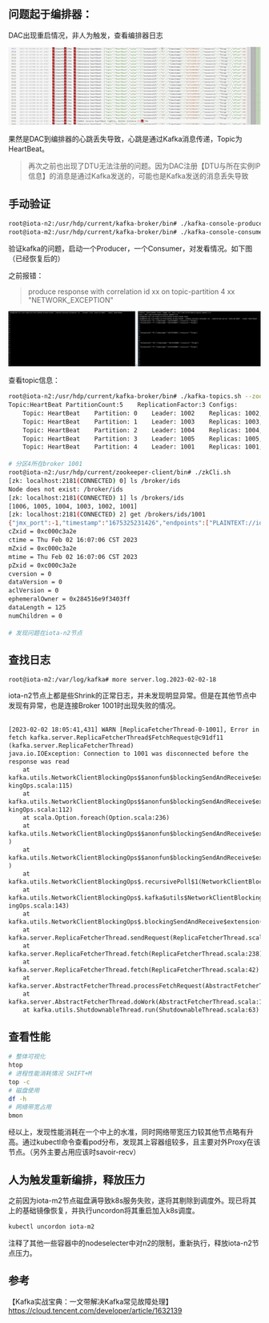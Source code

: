 ## 问题起于编排器：

DAC出现重启情况，非人为触发，查看编排器日志

![image-20230202201919467](imgs/Kafka%E9%97%AE%E9%A2%98%E6%8E%92%E6%9F%A5%E8%AE%B0%E5%BD%95/image-20230202201919467.png)

果然是DAC到编排器的心跳丢失导致，心跳是通过Kafka消息传递，Topic为 HeartBeat。

> 再次之前也出现了DTU无法注册的问题。因为DAC注册【DTU与所在实例IP信息】的消息是通过Kafka发送的，可能也是Kafka发送的消息丢失导致

## 手动验证

```sh
root@iota-n2:/usr/hdp/current/kafka-broker/bin# ./kafka-console-producer.sh --broker-list iota-n2:6667 --topic HeartBeat
root@iota-m2:/usr/hdp/current/kafka-broker/bin# ./kafka-console-consumer.sh --bootstrap-server iota-m2:6667 --topic HeartBeat
```

验证kafka的问题，启动一个Producer，一个Consumer，对发看情况。如下图（已经恢复后的）

之前报错：

> produce response with correlation id xx  on topic-partition 4 xx "NETWORK_EXCEPTION"

![image-20230202201515767](imgs/Kafka%E9%97%AE%E9%A2%98%E6%8E%92%E6%9F%A5%E8%AE%B0%E5%BD%95/image-20230202201515767.png)

查看topic信息：

```sh
root@iota-n2:/usr/hdp/current/kafka-broker/bin# ./kafka-topics.sh --zookeeper iota-n2:2181 --describe --topic HeartBeat
Topic:HeartBeat	PartitionCount:5	ReplicationFactor:3	Configs:
	Topic: HeartBeat	Partition: 0	Leader: 1002	Replicas: 1002,1003,1004	Isr: 1003,1002,1004
	Topic: HeartBeat	Partition: 1	Leader: 1003	Replicas: 1003,1004,1005	Isr: 1003,1004,1005
	Topic: HeartBeat	Partition: 2	Leader: 1004	Replicas: 1004,1005,1001	Isr: 1004,1005,1001
	Topic: HeartBeat	Partition: 3	Leader: 1005	Replicas: 1005,1001,1002	Isr: 1002,1005,1001
	Topic: HeartBeat	Partition: 4	Leader: 1001	Replicas: 1001,1002,1003	Isr: 1001,1002,1003
	
# 分区4所在broker 1001
root@iota-n2:/usr/hdp/current/zookeeper-client/bin# ./zkCli.sh
[zk: localhost:2181(CONNECTED) 0] ls /broker/ids
Node does not exist: /broker/ids
[zk: localhost:2181(CONNECTED) 1] ls /brokers/ids
[1006, 1005, 1004, 1003, 1002, 1001]
[zk: localhost:2181(CONNECTED) 2] get /brokers/ids/1001
{"jmx_port":-1,"timestamp":"1675325231426","endpoints":["PLAINTEXT://iota-n2:6667"],"host":"iota-n2","version":3,"port":6667}
cZxid = 0xc000c3a2e
ctime = Thu Feb 02 16:07:06 CST 2023
mZxid = 0xc000c3a2e
mtime = Thu Feb 02 16:07:06 CST 2023
pZxid = 0xc000c3a2e
cversion = 0
dataVersion = 0
aclVersion = 0
ephemeralOwner = 0x284516e9f3403ff
dataLength = 125
numChildren = 0

# 发现问题在iota-n2节点
```



## 查找日志

```
root@iota-m2:/var/log/kafka# more server.log.2023-02-02-18
```

iota-n2节点上都是些Shrink的正常日志，并未发现明显异常。但是在其他节点中发现有异常，也是连接Broker 1001时出现失败的情况。

```log

[2023-02-02 18:05:41,431] WARN [ReplicaFetcherThread-0-1001], Error in fetch kafka.server.ReplicaFetcherThread$FetchRequest@c91df11 
(kafka.server.ReplicaFetcherThread)
java.io.IOException: Connection to 1001 was disconnected before the response was read
	at kafka.utils.NetworkClientBlockingOps$$anonfun$blockingSendAndReceive$extension$1$$anonfun$apply$1.apply(NetworkClientBloc
kingOps.scala:115)
	at kafka.utils.NetworkClientBlockingOps$$anonfun$blockingSendAndReceive$extension$1$$anonfun$apply$1.apply(NetworkClientBloc
kingOps.scala:112)
	at scala.Option.foreach(Option.scala:236)
	at kafka.utils.NetworkClientBlockingOps$$anonfun$blockingSendAndReceive$extension$1.apply(NetworkClientBlockingOps.scala:112
)
	at kafka.utils.NetworkClientBlockingOps$$anonfun$blockingSendAndReceive$extension$1.apply(NetworkClientBlockingOps.scala:108
)
	at kafka.utils.NetworkClientBlockingOps$.recursivePoll$1(NetworkClientBlockingOps.scala:137)
	at kafka.utils.NetworkClientBlockingOps$.kafka$utils$NetworkClientBlockingOps$$pollContinuously$extension(NetworkClientBlock
ingOps.scala:143)
	at kafka.utils.NetworkClientBlockingOps$.blockingSendAndReceive$extension(NetworkClientBlockingOps.scala:108)
	at kafka.server.ReplicaFetcherThread.sendRequest(ReplicaFetcherThread.scala:253)
	at kafka.server.ReplicaFetcherThread.fetch(ReplicaFetcherThread.scala:238)
	at kafka.server.ReplicaFetcherThread.fetch(ReplicaFetcherThread.scala:42)
	at kafka.server.AbstractFetcherThread.processFetchRequest(AbstractFetcherThread.scala:118)
	at kafka.server.AbstractFetcherThread.doWork(AbstractFetcherThread.scala:103)
	at kafka.utils.ShutdownableThread.run(ShutdownableThread.scala:63)
```



## 查看性能

```sh
# 整体可视化
htop
# 进程性能消耗情况 SHIFT+M
top -c 
# 磁盘使用
df -h
# 网络带宽占用
bmon

```

经以上，发现性能消耗在一个中上的水准，同时网络带宽压力较其他节点略有升高。通过kubectl命令查看pod分布，发现其上容器组较多，且主要对外Proxy在该节点。（另外主要占用应该时savoir-recv）



## 人为触发重新编排，释放压力

之前因为iota-m2节点磁盘满导致k8s服务失败，遂将其剔除到调度外。现已将其上的基础镜像恢复，并执行uncordon将其重启加入k8s调度。

```sh
kubectl uncordon iota-m2
```

注释了其他一些容器中的nodeselecter中对n2的限制，重新执行，释放iota-n2节点压力。



## 参考

【Kafka实战宝典：一文带解决Kafka常见故障处理】https://cloud.tencent.com/developer/article/1632139